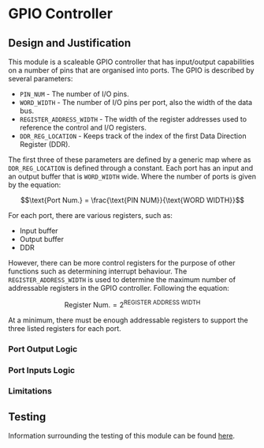 # GPIO Controller

## Design and Justification
<!-- Please discuss your design here -->
<!-- Make sure to justify any design choices made where there may be an alternative approach -->
This module is a scaleable GPIO controller that has input/output capabilities on a number of pins that are organised into ports. The GPIO is described by several parameters:
* `PIN_NUM` - The number of I/O pins.
* `WORD_WIDTH` - The number of I/O pins per port, also the width of the data bus.
* `REGISTER_ADDRESS_WIDTH` - The width of the register addresses used to reference the control and I/O registers.
* `DDR_REG_LOCATION` - Keeps track of the index of the first Data Direction Register (DDR).

The first three of these parameters are defined by a generic map where as `DDR_REG_LOCATION` is defined through a constant. Each port has an input and an output buffer that is `WORD_WIDTH` wide. Where the number of ports is given by the equation:

$$\text{Port Num.} = \frac{\text{PIN NUM}}{\text{WORD WIDTH}}$$

For each port, there are various registers, such as:
* Input buffer
* Output buffer
* DDR

However, there can be more control registers for the purpose of other functions such as determining interrupt behaviour. The `REGISTER_ADDRESS_WIDTH` is used to determine the maximum number of addressable registers in the GPIO controller. Following the equation:

$$\text{Register Num.} = 2^{\text{REGISTER ADDRESS WIDTH}}$$

At a minimum, there must be enough addressable registers to support the three listed registers for each port.

### Port Output Logic

### Port Inputs Logic

### Limitations

## Testing
Information surrounding the testing of this module can be found [here](https://github.com/Zachary-Pearce/Pomegranate/blob/main/testing/IO/GPIO%20Controller).